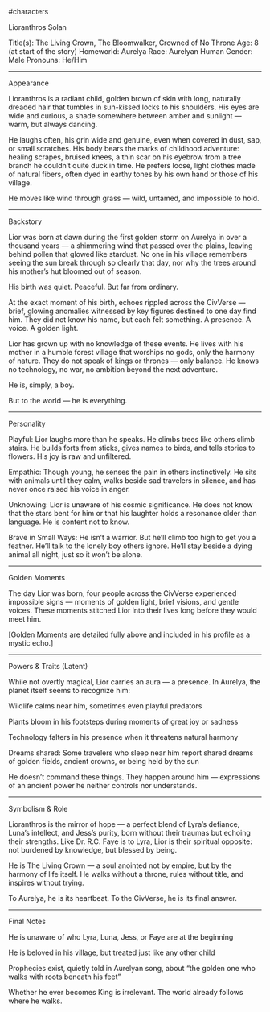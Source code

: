 #characters 

Lioranthros Solan

Title(s): The Living Crown, The Bloomwalker, Crowned of No Throne
Age: 8 (at start of the story)
Homeworld: Aurelya
Race: Aurelyan Human
Gender: Male
Pronouns: He/Him


---

Appearance

Lioranthros is a radiant child, golden brown of skin with long, naturally dreaded hair that tumbles in sun-kissed locks to his shoulders. His eyes are wide and curious, a shade somewhere between amber and sunlight — warm, but always dancing.

He laughs often, his grin wide and genuine, even when covered in dust, sap, or small scratches. His body bears the marks of childhood adventure: healing scrapes, bruised knees, a thin scar on his eyebrow from a tree branch he couldn’t quite duck in time. He prefers loose, light clothes made of natural fibers, often dyed in earthy tones by his own hand or those of his village.

He moves like wind through grass — wild, untamed, and impossible to hold.


---

Backstory

Lior was born at dawn during the first golden storm on Aurelya in over a thousand years — a shimmering wind that passed over the plains, leaving behind pollen that glowed like stardust. No one in his village remembers seeing the sun break through so clearly that day, nor why the trees around his mother’s hut bloomed out of season.

His birth was quiet. Peaceful. But far from ordinary.

At the exact moment of his birth, echoes rippled across the CivVerse — brief, glowing anomalies witnessed by key figures destined to one day find him. They did not know his name, but each felt something. A presence. A voice. A golden light.

Lior has grown up with no knowledge of these events. He lives with his mother in a humble forest village that worships no gods, only the harmony of nature. They do not speak of kings or thrones — only balance. He knows no technology, no war, no ambition beyond the next adventure.

He is, simply, a boy.

But to the world — he is everything.


---

Personality

Playful: Lior laughs more than he speaks. He climbs trees like others climb stairs. He builds forts from sticks, gives names to birds, and tells stories to flowers. His joy is raw and unfiltered.

Empathic: Though young, he senses the pain in others instinctively. He sits with animals until they calm, walks beside sad travelers in silence, and has never once raised his voice in anger.

Unknowing: Lior is unaware of his cosmic significance. He does not know that the stars bent for him or that his laughter holds a resonance older than language. He is content not to know.

Brave in Small Ways: He isn’t a warrior. But he’ll climb too high to get you a feather. He’ll talk to the lonely boy others ignore. He’ll stay beside a dying animal all night, just so it won’t be alone.



---

Golden Moments

The day Lior was born, four people across the CivVerse experienced impossible signs — moments of golden light, brief visions, and gentle voices. These moments stitched Lior into their lives long before they would meet him.

[Golden Moments are detailed fully above and included in his profile as a mystic echo.]


---

Powers & Traits (Latent)

While not overtly magical, Lior carries an aura — a presence. In Aurelya, the planet itself seems to recognize him:

Wildlife calms near him, sometimes even playful predators

Plants bloom in his footsteps during moments of great joy or sadness

Technology falters in his presence when it threatens natural harmony

Dreams shared: Some travelers who sleep near him report shared dreams of golden fields, ancient crowns, or being held by the sun


He doesn’t command these things. They happen around him — expressions of an ancient power he neither controls nor understands.


---

Symbolism & Role

Lioranthros is the mirror of hope — a perfect blend of Lyra’s defiance, Luna’s intellect, and Jess’s purity, born without their traumas but echoing their strengths. Like Dr. R.C. Faye is to Lyra, Lior is their spiritual opposite: not burdened by knowledge, but blessed by being.

He is The Living Crown — a soul anointed not by empire, but by the harmony of life itself. He walks without a throne, rules without title, and inspires without trying.

To Aurelya, he is its heartbeat.
To the CivVerse, he is its final answer.


---

Final Notes

He is unaware of who Lyra, Luna, Jess, or Faye are at the beginning

He is beloved in his village, but treated just like any other child

Prophecies exist, quietly told in Aurelyan song, about “the golden one who walks with roots beneath his feet”

Whether he ever becomes King is irrelevant. The world already follows where he walks.

 